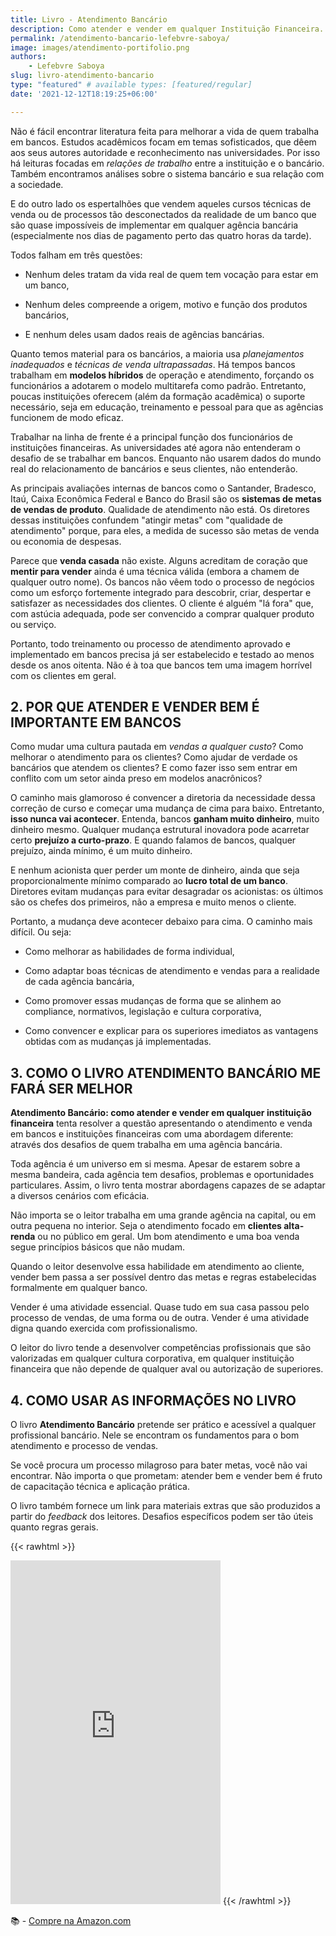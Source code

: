 ```yaml
---
title: Livro - Atendimento Bancário
description: Como atender e vender em qualquer Instituição Financeira.
permalink: /atendimento-bancario-lefebvre-saboya/
image: images/atendimento-portifolio.png
authors:
    - Lefebvre Saboya
slug: livro-atendimento-bancario
type: "featured" # available types: [featured/regular]
date: '2021-12-12T18:19:25+06:00'

---
```


          
Não é fácil encontrar literatura feita para melhorar a vida de quem trabalha em bancos. Estudos acadêmicos focam em temas sofisticados, que dêem aos seus autores autoridade e reconhecimento nas universidades. Por isso há leituras focadas em *relações de trabalho* entre a instituição e o bancário. Também encontramos análises sobre o sistema bancário e sua relação com a sociedade.

E do outro lado os espertalhões que vendem aqueles cursos técnicas de venda ou de processos tão desconectados da realidade de um banco que são quase impossíveis de implementar em qualquer agência bancária (especialmente nos dias de pagamento perto das quatro horas da tarde).

Todos falham em três questões:

- Nenhum deles tratam da vida real de quem tem vocação para estar em um banco,

- Nenhum deles compreende a origem, motivo e função dos produtos bancários,

- E nenhum deles usam dados reais de agências bancárias.

Quanto temos material para os bancários, a maioria usa *planejamentos inadequados* e *técnicas de venda ultrapassadas*. Há tempos bancos trabalham em **modelos híbridos** de operação e atendimento, forçando os funcionários a adotarem o modelo multitarefa como padrão. Entretanto, poucas instituições oferecem (além da formação acadêmica) o suporte necessário, seja em educação, treinamento e pessoal para que as agências funcionem de modo eficaz.

Trabalhar na linha de frente é a principal função dos funcionários de instituições financeiras. As universidades até agora não entenderam o desafio de se trabalhar em bancos. Enquanto não usarem dados do mundo real do relacionamento de bancários e seus clientes, não entenderão.

As principais avaliações internas de bancos como o Santander, Bradesco, Itaú, Caixa Econômica Federal e Banco do Brasil são os **sistemas de metas de vendas de produto**. Qualidade de atendimento não está. Os diretores dessas instituições confundem "atingir metas" com "qualidade de atendimento" porque, para eles, a medida de sucesso são metas de venda ou economia de despesas.

Parece que **venda casada** não existe. Alguns acreditam de coração que **mentir para vender** ainda é uma técnica válida (embora a chamem de qualquer outro nome). Os bancos não vêem todo o processo de negócios como um esforço fortemente integrado para descobrir, criar, despertar e satisfazer as necessidades dos clientes. O cliente é alguém "lá fora" que, com astúcia adequada, pode ser convencido a comprar qualquer produto ou serviço.

Portanto, todo treinamento ou processo de atendimento aprovado e implementado em bancos precisa já ser estabelecido e testado ao menos desde os anos oitenta. Não é à toa que bancos tem uma imagem horrível com os clientes em geral.

## **2. POR QUE ATENDER E VENDER BEM É IMPORTANTE EM BANCOS**

Como mudar uma cultura pautada em *vendas a qualquer custo*? Como melhorar o atendimento para os clientes? Como ajudar de verdade os bancários que atendem os clientes? E como fazer isso sem entrar em conflito com um setor ainda preso em modelos anacrônicos?

O caminho mais glamoroso é convencer a diretoria da necessidade dessa correção de curso e começar uma mudança de cima para baixo. Entretanto, **isso nunca vai acontecer**. Entenda, bancos **ganham muito dinheiro**, muito dinheiro mesmo. Qualquer mudança estrutural inovadora pode acarretar certo **prejuízo a curto-prazo**. E quando falamos de bancos, qualquer prejuízo, ainda mínimo, é um muito dinheiro.

E nenhum acionista quer perder um monte de dinheiro, ainda que seja proporcionalmente mínimo comparado ao **lucro total de um banco**. Diretores evitam mudanças para evitar desagradar os acionistas: os últimos são os chefes dos primeiros, não a empresa e muito menos o cliente.

Portanto, a mudança deve acontecer debaixo para cima. O caminho mais difícil. Ou seja:

- Como melhorar as habilidades de forma individual,

- Como adaptar boas técnicas de atendimento e vendas para a realidade de cada agência bancária,

- Como promover essas mudanças de forma que se alinhem ao compliance, normativos, legislação e cultura corporativa,

- Como convencer e explicar para os superiores imediatos as vantagens obtidas com as mudanças já implementadas.

## **3. COMO O LIVRO ATENDIMENTO BANCÁRIO ME FARÁ SER MELHOR**

**Atendimento Bancário: como atender e vender em qualquer instituição financeira** tenta resolver a questão apresentando o atendimento e venda em bancos e instituições financeiras com uma abordagem diferente: através dos desafios de quem trabalha em uma agência bancária.

Toda agência é um universo em si mesma. Apesar de estarem sobre a mesma bandeira, cada agência tem desafios, problemas e oportunidades particulares. Assim, o livro tenta mostrar abordagens capazes de se adaptar a diversos cenários com eficácia.

Não importa se o leitor trabalha em uma grande agência na capital, ou em outra pequena no interior. Seja o atendimento focado em **clientes alta-renda** ou no público em geral. Um bom atendimento e uma boa venda segue princípios básicos que não mudam.

Quando o leitor desenvolve essa habilidade em atendimento ao cliente, vender bem passa a ser possível dentro das metas e regras estabelecidas formalmente em qualquer banco.

Vender é uma atividade essencial. Quase tudo em sua casa passou pelo processo de vendas, de uma forma ou de outra. Vender é uma atividade digna quando exercida com profissionalismo.

O leitor do livro tende a desenvolver competências profissionais que são valorizadas em qualquer cultura corporativa, em qualquer instituição financeira que não depende de qualquer aval ou autorização de superiores.

## **4. COMO USAR AS INFORMAÇÕES NO LIVRO**

O livro **Atendimento Bancário** pretende ser prático e acessível a qualquer profissional bancário. Nele se encontram os fundamentos para o bom atendimento e processo de vendas.

Se você procura um processo milagroso para bater metas, você não vai encontrar. Não importa o que prometam: atender bem e vender bem é fruto de capacitação técnica e aplicação prática.

O livro também fornece um link para materiais extras que são produzidos a partir do *feedback* dos leitores. Desafios específicos podem ser tão úteis quanto regras gerais.

{{< rawhtml >}}
<iframe type="text/html" sandbox="allow-scripts allow-same-origin allow-popups" width="336" height="550" frameborder="0" allowfullscreen style="max-width:100%" src="https://ler.amazon.com.br/kp/card?asin=B07ZTTKXW9&preview=inline&linkCode=kpe&ref_=cm_sw_r_kb_dp_RPQEGCERPZPE62SZESQG&hideShare=true" ></iframe>
{{< /rawhtml >}}

:books: - [Compre na Amazon.com](https://amzn.to/33zy2FZ)
